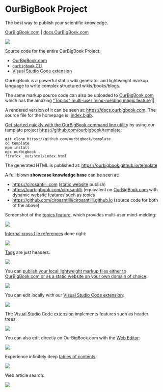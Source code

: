 # OurBigBook Project

The best way to publish your scientific knowledge.

[OurBigBook.com](https://OurBigBook.com) | [docs.OurBigBook.com](https://docs.ourbigbook.com)

![](logo.svg)

Source code for the entire OurBigBook Project:

- [OurBigBook.com](https://OurBigBook.com)
- [`ourbigbook` CLI](https://docs.ourbigbook.com/#ourbigbook-cli)
- [Visual Studio Code extension](https://docs.ourbigbook.com/#visual-studio-code)

OurBigBook is a powerful static wiki generator and lightweight markup language to write complex structured wikis/books/blogs.

The same markup source code can also be uploaded to [OurBigBook.com](https://OurBigBook.com) which has the amazing ["Topics" multi-user mind-melding magic feature](https://docs.ourbigbook.com/#ourbigbook-web-topics) 🧙

A rendered version of it can be seen at: <https://docs.ourbigbook.com>. The source file for the homepage is: [index.bigb](index.bigb).

[Get started quickly with the OurBigBook command line utility](https://docs.ourbigbook.com/#ourbigbook-cli-quick-start) by using our template project <https://github.com/ourbigbook/template>:

```
git clone https://github.com/ourbigbook/template
cd template
npm install
npx ourbigbook .
firefox _out/html/index.html
```

The generated HTML is published at: https://ourbigbook.github.io/template

A full blown **showcase knowledge base** can be seen at:

* https://cirosantilli.com ([static website](https://docs.ourbigbook.com/#p-publish) publish)
* https://ourbigbook.com/cirosantilli (equivalent on [OurBigBook.com](https://docs.ourbigbook.com/#ourbigbook-com) with dynamic website features such as [topics](https://docs.ourbigbook.com/#ourbigbook-web-topics)
* https://github.com/cirosantilli/cirosantilli.github.io (source code for both of the above)

Screenshot of the [topics feature](https://docs.ourbigbook.com/#ourbigbook-web-topics), which provides multi-user mind-melding:

![](https://raw.githubusercontent.com/ourbigbook/ourbigbook-media/master/feature/topics/derivative.png)

[Internal cross file references](https://docs.ourbigbook.com/#cross-file-reference) done right:

![](https://raw.githubusercontent.com/ourbigbook/ourbigbook-media/master/feature/x/hilbert-space-arrow.png)

[Tags](https://docs.ourbigbook.com/#h-tag-argument) are just headers:

![](https://raw.githubusercontent.com/ourbigbook/ourbigbook-media/master/feature/tag/non-toplevel-documentary-sell.png)

You can [publish your local lightweight markup files either to OurBigBook.com or as a static website on your own domain of choice](https://docs.ourbigbook.com/#publish-your-content):

![](https://raw.githubusercontent.com/ourbigbook/ourbigbook-media/master/feature/local-editing/bigb-publish-to-web-or-static-editor-logos.svg)

You can edit locally with our [Visual Studio Code extension](https://docs.ourbigbook.com/#visual-studio-code):

![](https://raw.githubusercontent.com/ourbigbook/ourbigbook-media/master/feature/vscode/install.png)

The [Visual Studio Code extension](https://docs.ourbigbook.com/#visual-studio-code) implements features such as header trees:

![](https://raw.githubusercontent.com/ourbigbook/ourbigbook-media/master/feature/vscode/tree.png)

You can also edit directly on OurBigBook.com with the [Web Editor](https://docs.ourbigbook.com#web-editor):

![](https://raw.githubusercontent.com/ourbigbook/ourbigbook-media/master/feature/web-editor/cirosantilli-derivative.png)

Experience infinitely deep [tables of contents](https://docs.ourbigbook.com/#table-of-contents):

![](https://raw.githubusercontent.com/ourbigbook/ourbigbook-media/master/feature/dynamic-article-tree/demo.png)

Web article search:

![](https://raw.githubusercontent.com/ourbigbook/ourbigbook-media/master/feature/feature/search/physics-arrow.png)
